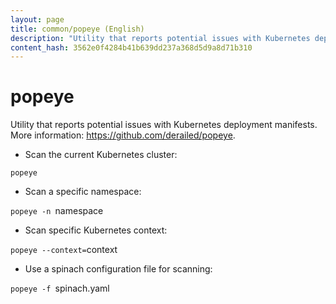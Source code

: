 ```yaml
---
layout: page
title: common/popeye (English)
description: "Utility that reports potential issues with Kubernetes deployment manifests."
content_hash: 3562e0f4284b41b639dd237a368d5d9a8d71b310
---
```

# popeye

Utility that reports potential issues with Kubernetes deployment manifests.
More information: <https://github.com/derailed/popeye>.

- Scan the current Kubernetes cluster:

`popeye`

- Scan a specific namespace:

`popeye -n `<span class="tldr-var badge badge-pill bg-dark-lm bg-white-dm text-white-lm text-dark-dm font-weight-bold">namespace</span>

- Scan specific Kubernetes context:

`popeye --context=`<span class="tldr-var badge badge-pill bg-dark-lm bg-white-dm text-white-lm text-dark-dm font-weight-bold">context</span>

- Use a spinach configuration file for scanning:

`popeye -f `<span class="tldr-var badge badge-pill bg-dark-lm bg-white-dm text-white-lm text-dark-dm font-weight-bold">spinach.yaml</span>
